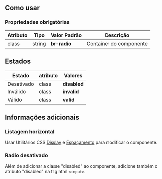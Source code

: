 [version]: # (6.1.3)

## Como usar

### Propriedades obrigatórias

| Atributo | Tipo   | Valor Padrão | Descrição               |
| -------- | ------ | ------------ | ----------------------- |
| class    | string | **br-radio** | Container do componente |

## Estados

| Estado     | atributo | Valores      |
| ---------- | -------- | ------------ |
| Desativado | class    | **disabled** |
| Inválido   | class    | **invalid**  |
| Válido     | class    | **valid**    |

## Informações adicionais

### Listagem horizontal

Usar Utilitários CSS [Display](utilitarios/css/display) e [Espaçamento](utilitarios/css/espacamento) para modificar o componente.

### Radio desativado

Além de adicionar a classe "disabled" ao componente, adicione também o atributo "disabled" na tag html `<input>`.
